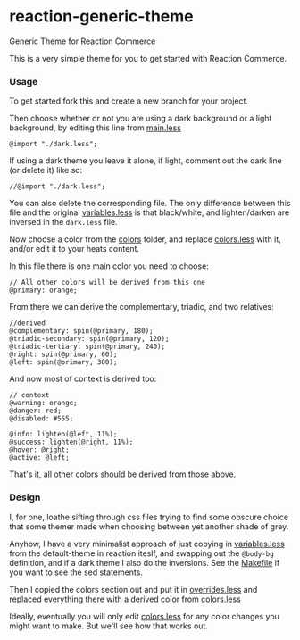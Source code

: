 # reaction-generic-theme
Generic Theme for Reaction Commerce

This is a very simple theme for you to get started with Reaction
Commerce.

### Usage

To get started fork this and create a new branch for your project.

Then choose whether or not you are using a dark
background or a light background, by editing this line from
[main.less](client/styles/main.less)

```
@import "./dark.less";
```

If using a dark theme you leave it alone, if light, comment out the
dark line (or delete it) like so:

```
//@import "./dark.less";
```

You can also delete the corresponding file.  The only difference between this file and the original
[variables.less](https://github.com/reactioncommerce/reaction/blob/master/imports/plugins/included/default-theme/client/styles/variables.less)
is that black/white, and lighten/darken are inversed in the `dark.less` file.

Now choose a color from the [colors](client/styles/colors) folder, and
replace [colors.less](client/styles/colors.less) with it, and/or edit it to your heats content.

In this file there is one main color you need to choose:

```
// All other colors will be derived from this one
@primary: orange;
```

From there we can derive the complementary, triadic, and two relatives:

```
//derived
@complementary: spin(@primary, 180);
@triadic-secondary: spin(@primary, 120);
@triadic-tertiary: spin(@primary, 240);
@right: spin(@primary, 60);
@left: spin(@primary, 300);
```

And now most of context is derived too:

```
// context
@warning: orange;
@danger: red;
@disabled: #555;

@info: lighten(@left, 11%);
@success: lighten(@right, 11%);
@hover: @right;
@active: @left;
```

That's it, all other colors should be derived from those above.

### Design

I, for one, loathe sifting through css files trying to find some obscure
choice that some themer made when choosing between yet another shade of
grey.

Anyhow, I have a very minimalist approach of just copying in
[variables.less](https://github.com/reactioncommerce/reaction/blob/master/imports/plugins/included/default-theme/client/styles/variables.less)
from the default-theme in reaction iteslf, and swapping out the
`@body-bg` definition, and if a dark theme I also do the inversions.
See the [Makefile](client/styles/Makefile) if you want to see the sed
statements.

Then I copied the colors section out and put it in [overrides.less](client/styles/overrides.less)
and replaced everything there with a derived color from
[colors.less](client/styles/colors.less)

Ideally, eventually you will only edit
[colors.less](client/styles/colors.less)
for any color changes you might want to make.  But we'll see how that
works out.
